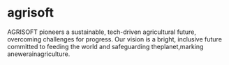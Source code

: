 # agrisoft
AGRISOFT pioneers a sustainable, tech-driven agricultural future, overcoming challenges for progress. Our vision is a bright, inclusive future committed to feeding the world and safeguarding theplanet,marking anewerainagriculture.
